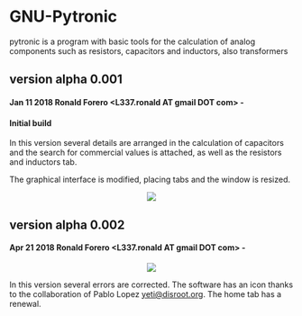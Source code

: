 # GNU-Pytronic
pytronic is a program with basic tools for the calculation of analog components such as resistors, capacitors and inductors, also transformers


## version alpha 0.001
#### Jan 11 2018 Ronald Forero <L337.ronald AT gmail DOT com> -
#### Initial build

In this version several details are arranged in the calculation of capacitors and the search for commercial values ​​is attached, as well as the resistors and inductors tab.

The graphical interface is modified, placing tabs and the window is resized.

<p align="center"><img src="https://github.com/l337quez/GNU-Pytronic/blob/master/Sources/versiones/V%200.001.jpg?raw=true"></p>  



## version alpha 0.002
#### Apr 21 2018 Ronald Forero <L337.ronald AT gmail DOT com> -


<p align="center"><img src="https://github.com/l337quez/GNU-Pytronic/blob/master/Sources/banner.png?raw=true"></p>  

In this version several errors are corrected. The software has an icon thanks to the collaboration of Pablo Lopez <yeti@disroot.org>. The home tab has a renewal.
